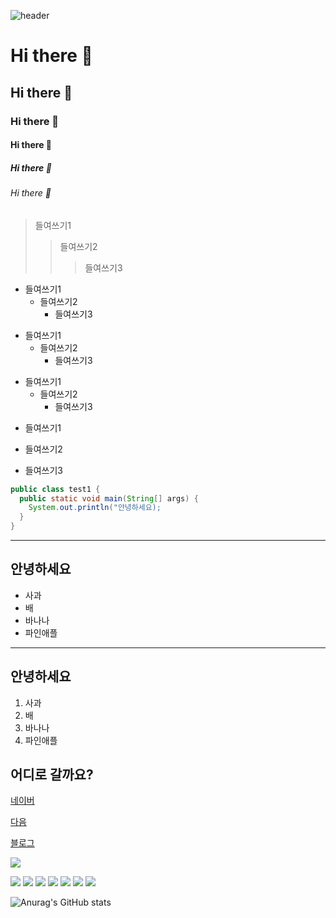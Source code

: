 ![header](https://capsule-render.vercel.app/api?type=transparent&color=auto&height=150&width=1500&section=header&text=SOONNUNG&fontSize=90)


<!-- 마크다운 태그 -->
# Hi there 👋
## Hi there 👋
### Hi there 👋
#### Hi there 👋
##### Hi there 👋
###### Hi there 👋

> 들여쓰기1
> >들여쓰기2
>  >  >들여쓰기3

* 들여쓰기1
  * 들여쓰기2
    * 들여쓰기3

+ 들여쓰기1
  + 들여쓰기2
    + 들여쓰기3
     
- 들여쓰기1
  - 들여쓰기2
    - 들여쓰기3
     
 * 들여쓰기1
  + 들여쓰기2
   - 들여쓰기3

<!--
<pre>
<code>
-->
``` java
public class test1 {
  public static void main(String[] args) {
    System.out.println("안녕하세요);
  }
}
```
<!--
</code>
</pre>
-->

<!--
**soonnung/soonnung** is a ✨ _special_ ✨ repository because its `README.md` (this file) appears on your GitHub profile.

Here are some ideas to get you started:

- 🔭 I’m currently working on ...
- 🌱 I’m currently learning ...
- 👯 I’m looking to collaborate on ...
- 🤔 I’m looking for help with ...
- 💬 Ask me about ...
- 📫 How to reach me: ...
- 😄 Pronouns: ...
- ⚡ Fun fact: ...
-->

<hr/>

<h2>안녕하세요</h2>
<ul>
  <li>사과</li>
  <li>배</li>
  <li>바나나</li>
  <li>파인애플</li>
</ul>

<hr/>

<h2>안녕하세요</h2>
<ol>
  <li>사과</li>
  <li>배</li>
  <li>바나나</li>
  <li>파인애플</li>
</ol>

<h2>어디로 갈까요?</h2>
<p><a href="http://www.naver.com">네이버</a></p>
<p><a href="http://www.daum.net">다음</a></p>
<p><a href="https://blog.naver.com/jsung206">블로그</a></p>

<p>
 <a href="https://blog.naver.com/jsung206">
  <img src="https://encrypted-tbn0.gstatic.com/images?q=tbn:ANd9GcTGlIVuGhPw2IZkL-7POiDpJNFrW9mWl3czh_kYDvE9nJ4jMU3AFdZhNXpraDzWvN0PZmM&usqp=CAU">
 </a>
</p>

<img src="https://img.shields.io/badge/apple-000000?style=Apple&logo=Apple&logoColor=#000000">

<img src="https://img.shields.io/badge/apple-000000?style=badge&logo=Burton&logoColor=#ffffff">
<img src="https://img.shields.io/badge/apple-000000?style=for-the-bedge&logo=Burton&logoColor=#ffffff">
<img src="https://img.shields.io/badge/apple-000000?style=plastic&logo=Burton&logoColor=#ffffff">
<img src="https://img.shields.io/badge/apple-000000?style=flat&logo=Burton&logoColor=#ffffff">
<img src="https://img.shields.io/badge/apple-000000?style=flat-square&logo=Burton&logoColor=#ffffff">
<img src="https://img.shields.io/badge/apple-000000?style=social&logo=Burton&logoColor=#0000000">

<!-- 깃허브 상태(스탭-step) 등록하기 -->
<!-- 깃허브 테마 : dark, radical, merko, gruvbox, tokyonight, onedark, cobalt, synthwave, highcontrast, dracula -->
![Anurag's GitHub stats](https://github-readme-stats.vercel.app/api?username=soonnung&show_icons=true&theme=radical)
